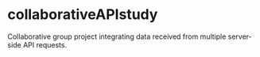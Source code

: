 # collaborativeAPIstudy
Collaborative group project integrating data received from multiple server-side API requests.
